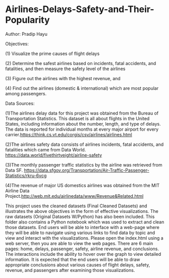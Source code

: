 # Airlines-Delays-Safety-and-Their-Popularity
Author: Pradip Hayu

Objectives:

(1) Visualize the prime causes of flight delays

(2) Determine the safest airlines based on incidents, fatal accidents, and fatalities, and then measure the safety level of the airlines

(3) Figure out the airlines with the highest revenue, and

(4) Find out the airlines (domestic & international) which are most popular among passengers.

Data Sources:

(1)The airlines delay data for this project was obtained from the Bureau of Transportation Statistics. This dataset is all about flights in the United States, including information about the number, length, and type of delays. The data is reported for individual months at every major airport for every carrier.https://think.cs.vt.edu/corgis/csv/airlines/airlines.html

(2)The airlines safety data consists of airlines incidents, fatal accidents, and fatalities which came from Data World. https://data.world/fivethirtyeight/airline-safety

(3)The monthly passenger traffic statistics by the airline was retrieved from Data SF. https://data.sfgov.org/Transportation/Air-Traffic-Passenger-Statistics/rkru-6vcg

(4)The revenue of major US domestics airlines was obtained from the MIT Airline Data Project.http://web.mit.edu/airlinedata/www/Revenue&Related.html

This project uses the cleaned datasets (Final Cleaned Datasets) and illustrates the above objectives in the form of effective visualizations. The raw datasets (Original Datasets W/Python) has also been included. This folder also contains a Python notebook which was used to extract and clean those datasets. End users will be able to interface with a web-page where they will be able to navigate using various links to find data by topic and view and interact with the visualizations. Please open the index.html using a web server, then you are able to view the web pages. There are 6 main pages: home, delays, passenger, safety, airline revenue, and conclusions. The interactions include the ability to hover over the graph to view detailed information. It is expected that the end users will be able to draw appropriate conclusions about various causes of flight delays, safety, revenue, and passengers after examining those visualizations.
